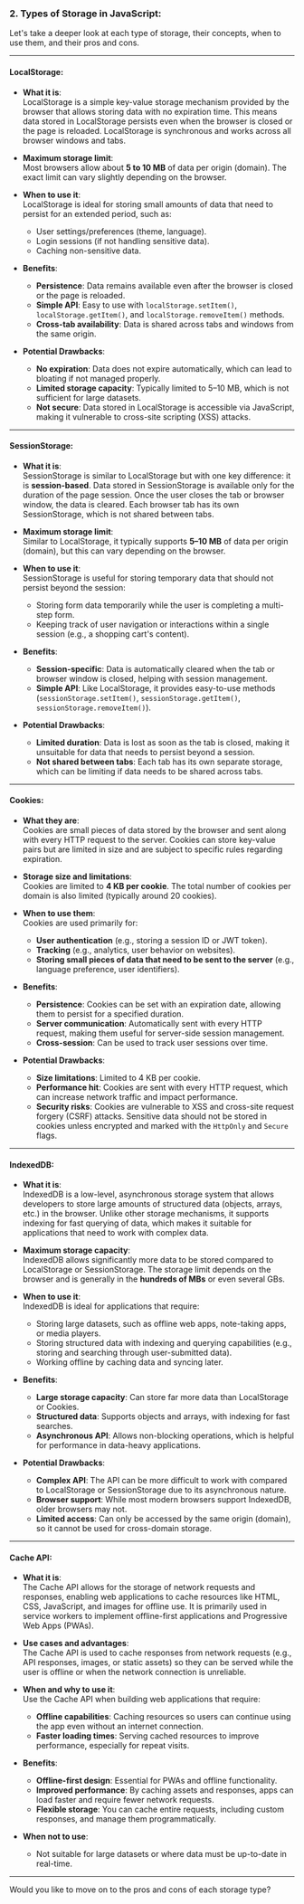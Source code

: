 ### 2. **Types of Storage in JavaScript**:

Let's take a deeper look at each type of storage, their concepts, when to use them, and their pros and cons.

---

#### **LocalStorage**:

- **What it is**:  
  LocalStorage is a simple key-value storage mechanism provided by the browser that allows storing data with no expiration time. This means data stored in LocalStorage persists even when the browser is closed or the page is reloaded. LocalStorage is synchronous and works across all browser windows and tabs.

- **Maximum storage limit**:  
  Most browsers allow about **5 to 10 MB** of data per origin (domain). The exact limit can vary slightly depending on the browser.

- **When to use it**:  
  LocalStorage is ideal for storing small amounts of data that need to persist for an extended period, such as:
  - User settings/preferences (theme, language).
  - Login sessions (if not handling sensitive data).
  - Caching non-sensitive data.
- **Benefits**:

  - **Persistence**: Data remains available even after the browser is closed or the page is reloaded.
  - **Simple API**: Easy to use with `localStorage.setItem()`, `localStorage.getItem()`, and `localStorage.removeItem()` methods.
  - **Cross-tab availability**: Data is shared across tabs and windows from the same origin.

- **Potential Drawbacks**:
  - **No expiration**: Data does not expire automatically, which can lead to bloating if not managed properly.
  - **Limited storage capacity**: Typically limited to 5–10 MB, which is not sufficient for large datasets.
  - **Not secure**: Data stored in LocalStorage is accessible via JavaScript, making it vulnerable to cross-site scripting (XSS) attacks.

---

#### **SessionStorage**:

- **What it is**:  
  SessionStorage is similar to LocalStorage but with one key difference: it is **session-based**. Data stored in SessionStorage is available only for the duration of the page session. Once the user closes the tab or browser window, the data is cleared. Each browser tab has its own SessionStorage, which is not shared between tabs.

- **Maximum storage limit**:  
  Similar to LocalStorage, it typically supports **5–10 MB** of data per origin (domain), but this can vary depending on the browser.

- **When to use it**:  
  SessionStorage is useful for storing temporary data that should not persist beyond the session:
  - Storing form data temporarily while the user is completing a multi-step form.
  - Keeping track of user navigation or interactions within a single session (e.g., a shopping cart's content).
- **Benefits**:
  - **Session-specific**: Data is automatically cleared when the tab or browser window is closed, helping with session management.
  - **Simple API**: Like LocalStorage, it provides easy-to-use methods (`sessionStorage.setItem()`, `sessionStorage.getItem()`, `sessionStorage.removeItem()`).
- **Potential Drawbacks**:
  - **Limited duration**: Data is lost as soon as the tab is closed, making it unsuitable for data that needs to persist beyond a session.
  - **Not shared between tabs**: Each tab has its own separate storage, which can be limiting if data needs to be shared across tabs.

---

#### **Cookies**:

- **What they are**:  
  Cookies are small pieces of data stored by the browser and sent along with every HTTP request to the server. Cookies can store key-value pairs but are limited in size and are subject to specific rules regarding expiration.

- **Storage size and limitations**:  
  Cookies are limited to **4 KB per cookie**. The total number of cookies per domain is also limited (typically around 20 cookies).

- **When to use them**:  
  Cookies are used primarily for:

  - **User authentication** (e.g., storing a session ID or JWT token).
  - **Tracking** (e.g., analytics, user behavior on websites).
  - **Storing small pieces of data that need to be sent to the server** (e.g., language preference, user identifiers).

- **Benefits**:

  - **Persistence**: Cookies can be set with an expiration date, allowing them to persist for a specified duration.
  - **Server communication**: Automatically sent with every HTTP request, making them useful for server-side session management.
  - **Cross-session**: Can be used to track user sessions over time.

- **Potential Drawbacks**:
  - **Size limitations**: Limited to 4 KB per cookie.
  - **Performance hit**: Cookies are sent with every HTTP request, which can increase network traffic and impact performance.
  - **Security risks**: Cookies are vulnerable to XSS and cross-site request forgery (CSRF) attacks. Sensitive data should not be stored in cookies unless encrypted and marked with the `HttpOnly` and `Secure` flags.

---

#### **IndexedDB**:

- **What it is**:  
  IndexedDB is a low-level, asynchronous storage system that allows developers to store large amounts of structured data (objects, arrays, etc.) in the browser. Unlike other storage mechanisms, it supports indexing for fast querying of data, which makes it suitable for applications that need to work with complex data.

- **Maximum storage capacity**:  
  IndexedDB allows significantly more data to be stored compared to LocalStorage or SessionStorage. The storage limit depends on the browser and is generally in the **hundreds of MBs** or even several GBs.

- **When to use it**:  
  IndexedDB is ideal for applications that require:

  - Storing large datasets, such as offline web apps, note-taking apps, or media players.
  - Storing structured data with indexing and querying capabilities (e.g., storing and searching through user-submitted data).
  - Working offline by caching data and syncing later.

- **Benefits**:

  - **Large storage capacity**: Can store far more data than LocalStorage or Cookies.
  - **Structured data**: Supports objects and arrays, with indexing for fast searches.
  - **Asynchronous API**: Allows non-blocking operations, which is helpful for performance in data-heavy applications.

- **Potential Drawbacks**:
  - **Complex API**: The API can be more difficult to work with compared to LocalStorage or SessionStorage due to its asynchronous nature.
  - **Browser support**: While most modern browsers support IndexedDB, older browsers may not.
  - **Limited access**: Can only be accessed by the same origin (domain), so it cannot be used for cross-domain storage.

---

#### **Cache API**:

- **What it is**:  
  The Cache API allows for the storage of network requests and responses, enabling web applications to cache resources like HTML, CSS, JavaScript, and images for offline use. It is primarily used in service workers to implement offline-first applications and Progressive Web Apps (PWAs).

- **Use cases and advantages**:  
  The Cache API is used to cache responses from network requests (e.g., API responses, images, or static assets) so they can be served while the user is offline or when the network connection is unreliable.

- **When and why to use it**:  
  Use the Cache API when building web applications that require:

  - **Offline capabilities**: Caching resources so users can continue using the app even without an internet connection.
  - **Faster loading times**: Serving cached resources to improve performance, especially for repeat visits.

- **Benefits**:

  - **Offline-first design**: Essential for PWAs and offline functionality.
  - **Improved performance**: By caching assets and responses, apps can load faster and require fewer network requests.
  - **Flexible storage**: You can cache entire requests, including custom responses, and manage them programmatically.

- **When not to use**:
  - Not suitable for large datasets or where data must be up-to-date in real-time.

---

Would you like to move on to the pros and cons of each storage type?
